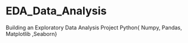 # EDA_Data_Analysis
 Building an Exploratory Data Analysis Project Python{ Numpy, Pandas, Matplotlib ,Seaborn}
